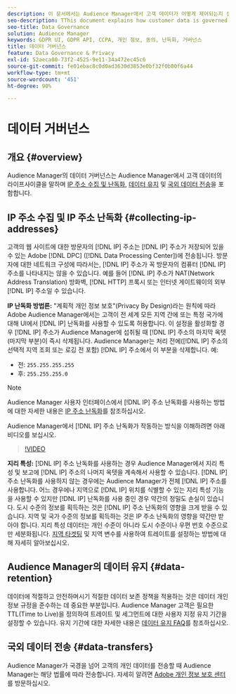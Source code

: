```yaml
---
description: 이 문서에서는 Audience Manager에서 고객 데이터가 어떻게 제어되는지 설명합니다.
seo-description: TThis document explains how customer data is governed in Audience Manager.
seo-title: Data Governance
solution: Audience Manager
keywords: GDPR UI, GDPR API, CCPA, 개인 정보, 동의, 난독화, 거버넌스
title: 데이터 거버넌스
feature: Data Governance & Privacy
exl-id: 52aeca00-73f2-4525-9e11-34a472ec45c6
source-git-commit: fe01ebac8c0d0ad3630d3853e0bf32f0b00f6a44
workflow-type: tm+mt
source-wordcount: '451'
ht-degree: 90%

---
```


# 데이터 거버넌스

## 개요 {#overview}

Audience Manager의 데이터 거버넌스는 Audience Manager에서 고객 데이터의 라이프사이클을 말하며 [IP 주소 수집 및 난독화](data-governance.md#collecting-ip-addresses), [데이터 유지](data-governance.md#data-retention) 및 [국외 데이터 전송](data-governance.md#data-transfers)을 포함합니다.

## IP 주소 수집 및 IP 주소 난독화 {#collecting-ip-addresses}

고객의 웹 사이트에 대한 방문자의 [!DNL IP] 주소는 [!DNL IP] 주소가 저장되어 있을 수 있는 Adobe [!DNL DPC] ([!DNL Data Processing Center])에 전송됩니다. 방문자에 대한 네트워크 구성에 따라서는, [!DNL IP] 주소가 꼭 방문자의 컴퓨터 [!DNL IP] 주소를 나타내지는 않을 수 있습니다. 예를 들어 [!DNL IP] 주소가 NAT(Network Address Translation) 방화벽, [!DNL HTTP] 프록시 또는 인터넷 게이트웨이의 외부 [!DNL IP] 주소일 수 있습니다.

**IP 난독화 방법론:** &quot;계획적 개인 정보 보호&quot;(Privacy By Design)라는 원칙에 따라 Adobe Audience Manager에서는 고객이 전 세계 모든 지역 간에 또는 특정 국가에 대해 UI에서 [!DNL IP] 난독화를 사용할 수 있도록 허용합니다. 이 설정을 활성화할 경우 [!DNL IP] 주소가 Audience Manager에 섭취될 때 [!DNL IP] 주소의 마지막 옥텟(마지막 부분)이 즉시 삭제됩니다. Audience Manager는 처리 전에([!DNL IP] 주소의 선택적 지역 조회 또는 로깅 전 포함) [!DNL IP] 주소에서 이 부분을 삭제합니다. 예:

* 전: `255.255.255.255`
* 후: `255.255.255.0`

>[!NOTE]
>
>Audience Manager 사용자 인터페이스에서 [!DNL IP] 주소 난독화를 사용하는 방법에 대한 자세한 내용은 [IP 주소 난독화](../../features/administration/ip-obfuscation.md)를 참조하십시오.

Audience Manager에서 [!DNL IP] 주소 난독화가 작동하는 방식을 이해하려면 아래 비디오를 보십시오.

>[!VIDEO](https://video.tv.adobe.com/v/27218/)

**지리 특성:** [!DNL IP] 주소 난독화를 사용하는 경우 Audience Manager에서 지리 특성 및 보고에 [!DNL IP] 주소의 나머지 옥텟을 계속해서 사용할 수 있습니다. [!DNL IP] 주소 난독화를 사용하지 않는 경우에는 Audience Manager가 전체 [!DNL IP] 주소를 사용합니다. 어느 경우에나 지역으로 [!DNL IP] 위치를 식별할 수 있는 지리 특성 기능을 사용할 수 있지만 [!DNL IP] 난독화를 사용 중인 경우 약간의 정밀도 손실이 있습니다. 도시 수준의 정보를 획득하는 것은 [!DNL IP] 주소 난독화의 영향을 크게 받을 수 있습니다. 지역 및 국가 수준의 정보를 획득하는 것은 IP 주소 난독화의 영향을 약간만 받아야 합니다. 지리 특성 데이터는 개인 수준이 아니라 도시 수준이나 우편 번호 수준으로만 세분화됩니다. [지역 타겟팅](../../features/traits/trait-geotarget-keys.md) 및 지역 변수를 사용하여 트레이트를 설정하는 방법에 대해 자세히 알아보십시오.

## Audience Manager의 데이터 유지 {#data-retention}

데이터에 적절하고 안전하며시기 적절한 데이터 보존 정책을 적용하는 것은 데이터 개인 정보 규정을 준수하는 데 중요한 부분입니다. Audience Manager 고객은 필요한 TTL(Time to Live)을 정의하여 트레이트 및 세그먼트에 대한 사용자 지정 유지 기간을 설정할 수 있습니다. 유지 기간에 대한 자세한 내용은 [데이터 유지 FAQ](../../faq/faq-privacy.md)를 참조하십시오.

## 국외 데이터 전송 {#data-transfers}

Audience Manager가 국경을 넘어 고객의 개인 데이터를 전송할 때 Audience Manager는 해당 법률에 따라 전송합니다. 자세히 알려면 [Adobe 개인 정보 보호 센터](https://www.adobe.com/kr/privacy/eudatatransfers.html)를 방문하십시오.
